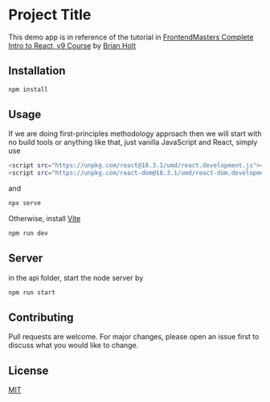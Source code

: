 # Project Title

This demo app is in reference of the tutorial in [FrontendMasters Complete Intro to React, v9 Course](https://frontendmasters.com/courses/complete-react-v9/) by [Brian Holt](https://react-v9.holt.courses/)

## Installation

```bash
npm install
```

## Usage

If we are doing first-principles methodology approach then we will start with no build tools or anything like that, just vanilla JavaScript and React, simply use

```bash
<script src="https://unpkg.com/react@18.3.1/umd/react.development.js"></script>
<script src="https://unpkg.com/react-dom@18.3.1/umd/react-dom.development.js"></script>
```

and

```bash
npx serve
```

Otherwise, install [Vite](https://vite.dev/guide/)

```bash
npm run dev
```

## Server

in the api folder, start the node server by

```bash
npm run start
```

## Contributing

Pull requests are welcome. For major changes, please open an issue first to discuss what you would like to change.

## License

[MIT](https://choosealicense.com/licenses/mit/)
